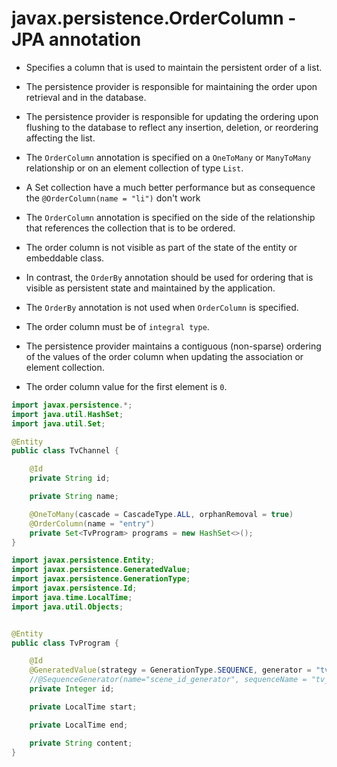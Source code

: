 # javax.persistence.OrderColumn - JPA annotation

- Specifies a column that is used to maintain the persistent order of a list. 
- The persistence provider is responsible for maintaining the order upon retrieval and in the database. 
- The persistence provider is responsible for updating the ordering upon flushing to the database to reflect any insertion, deletion, or reordering affecting the list.

- The `OrderColumn` annotation is specified on a `OneToMany` or `ManyToMany` relationship or on an element collection of type `List`.
- A Set collection have a much better performance but as consequence the `@OrderColumn(name = "li")` don't work
- The `OrderColumn` annotation is specified on the side of the relationship that references the collection that is to be ordered.
- The order column is not visible as part of the state of the entity or embeddable class.

- In contrast, the `OrderBy` annotation should be used for ordering that is visible as persistent state and maintained by the application. 
- The `OrderBy` annotation is not used when `OrderColumn` is specified.

- The order column must be of `integral type`. 
- The persistence provider maintains a contiguous (non-sparse) ordering of the values of the order column when updating the association or element collection. 
- The order column value for the first element is `0`.


```java
import javax.persistence.*;
import java.util.HashSet;
import java.util.Set;

@Entity
public class TvChannel {

    @Id
    private String id;

    private String name;

    @OneToMany(cascade = CascadeType.ALL, orphanRemoval = true)
    @OrderColumn(name = "entry")
    private Set<TvProgram> programs = new HashSet<>();
}

```


```java
import javax.persistence.Entity;
import javax.persistence.GeneratedValue;
import javax.persistence.GenerationType;
import javax.persistence.Id;
import java.time.LocalTime;
import java.util.Objects;


@Entity
public class TvProgram {

    @Id
    @GeneratedValue(strategy = GenerationType.SEQUENCE, generator = "tv_program_seq")
    //@SequenceGenerator(name="scene_id_generator", sequenceName = "tv_program_seq", allocationSize = 5, initialValue = 1)
    private Integer id;

    private LocalTime start;

    private LocalTime end;

    private String content;
}
```